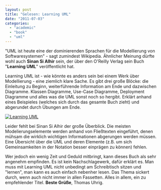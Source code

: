 ```yaml
---
layout: post
title: "Gelesen: Learning UML"
date: "2011-07-03"
categories: 
  - "academic"
  - "book"
  - "uml"
---
```


"UML ist heute eine der dominierenden Sprachen für die Modellierung von Softwaresystemen" - sagt zumindest Wikipedia. Ähnlicher Meinung dürfte wohl auch **Sinan Si Alhir** sein, der über den O'Reilly Verlag sein Buch "**Learning UML**" veröffentlicht hat.

Learning UML ist - wie könnte es anders sein bei einem Werk über Modellierung - eine ziemlich klare Sache. Es gibt drei große Blöcke: die Einleitung zu Beginn, weiterführende Information am Ende und dazwischen Diagramme. Klassen Diagramme, Use-Case Diagramme, Deployment Diagramme und alles was die UML sonst noch so hergibt. Erklärt anhand eines Beispieles (welches sich durch das gesamte Buch zieht) und abgerundet durch Übungen am Ende.

[![](images/Learning-UML-228x300.jpg "Learning UML")](http://tuhrig.de/wp-content/uploads/Learning-UML.jpg)

Leider fehlt bei Sinan Si Alhir der große Überblick. Die meisten Modelierungselemente werden anhand von Fließtexten eingeführt, denen mühsam die wirklich wichtigen Informationen abgerungen werden müssen. Eine Übersicht über die UML und deren Elemente (z.B. um sich Gemeinsamkeiten in der Notation besser einprägen zu können) fehlen.

Wer jedoch ein wenig Zeit und Geduld mitbringt, kann dieses Buch als sehr angenehm empfinden. Es ist kein Nachschlagewerk, dafür erklärt es. Man muss mit Learning UML nicht unbedingt am Schreibtisch sitzen und "lernen", man kann es auch einfach nebenher lesen. Das Thema sickert durch, wenn auch nicht immer in allen Fassetten. Alles in allem, ein zu empfehlender Titel. **Beste Grüße**, Thomas Uhrig.
